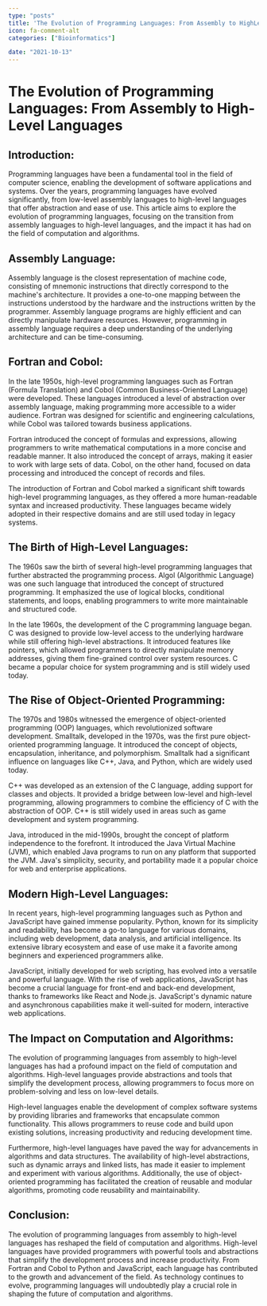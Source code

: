 ```yaml
---
type: "posts"
title: 'The Evolution of Programming Languages: From Assembly to HighLevel Languages'
icon: fa-comment-alt
categories: ["Bioinformatics"]

date: "2021-10-13"
---
```




# The Evolution of Programming Languages: From Assembly to High-Level Languages

## Introduction:
Programming languages have been a fundamental tool in the field of computer science, enabling the development of software applications and systems. Over the years, programming languages have evolved significantly, from low-level assembly languages to high-level languages that offer abstraction and ease of use. This article aims to explore the evolution of programming languages, focusing on the transition from assembly languages to high-level languages, and the impact it has had on the field of computation and algorithms.

## Assembly Language:
Assembly language is the closest representation of machine code, consisting of mnemonic instructions that directly correspond to the machine's architecture. It provides a one-to-one mapping between the instructions understood by the hardware and the instructions written by the programmer. Assembly language programs are highly efficient and can directly manipulate hardware resources. However, programming in assembly language requires a deep understanding of the underlying architecture and can be time-consuming.

## Fortran and Cobol:
In the late 1950s, high-level programming languages such as Fortran (Formula Translation) and Cobol (Common Business-Oriented Language) were developed. These languages introduced a level of abstraction over assembly language, making programming more accessible to a wider audience. Fortran was designed for scientific and engineering calculations, while Cobol was tailored towards business applications.

Fortran introduced the concept of formulas and expressions, allowing programmers to write mathematical computations in a more concise and readable manner. It also introduced the concept of arrays, making it easier to work with large sets of data. Cobol, on the other hand, focused on data processing and introduced the concept of records and files.

The introduction of Fortran and Cobol marked a significant shift towards high-level programming languages, as they offered a more human-readable syntax and increased productivity. These languages became widely adopted in their respective domains and are still used today in legacy systems.

## The Birth of High-Level Languages:
The 1960s saw the birth of several high-level programming languages that further abstracted the programming process. Algol (Algorithmic Language) was one such language that introduced the concept of structured programming. It emphasized the use of logical blocks, conditional statements, and loops, enabling programmers to write more maintainable and structured code.

In the late 1960s, the development of the C programming language began. C was designed to provide low-level access to the underlying hardware while still offering high-level abstractions. It introduced features like pointers, which allowed programmers to directly manipulate memory addresses, giving them fine-grained control over system resources. C became a popular choice for system programming and is still widely used today.

## The Rise of Object-Oriented Programming:
The 1970s and 1980s witnessed the emergence of object-oriented programming (OOP) languages, which revolutionized software development. Smalltalk, developed in the 1970s, was the first pure object-oriented programming language. It introduced the concept of objects, encapsulation, inheritance, and polymorphism. Smalltalk had a significant influence on languages like C++, Java, and Python, which are widely used today.

C++ was developed as an extension of the C language, adding support for classes and objects. It provided a bridge between low-level and high-level programming, allowing programmers to combine the efficiency of C with the abstraction of OOP. C++ is still widely used in areas such as game development and system programming.

Java, introduced in the mid-1990s, brought the concept of platform independence to the forefront. It introduced the Java Virtual Machine (JVM), which enabled Java programs to run on any platform that supported the JVM. Java's simplicity, security, and portability made it a popular choice for web and enterprise applications.

## Modern High-Level Languages:
In recent years, high-level programming languages such as Python and JavaScript have gained immense popularity. Python, known for its simplicity and readability, has become a go-to language for various domains, including web development, data analysis, and artificial intelligence. Its extensive library ecosystem and ease of use make it a favorite among beginners and experienced programmers alike.

JavaScript, initially developed for web scripting, has evolved into a versatile and powerful language. With the rise of web applications, JavaScript has become a crucial language for front-end and back-end development, thanks to frameworks like React and Node.js. JavaScript's dynamic nature and asynchronous capabilities make it well-suited for modern, interactive web applications.

## The Impact on Computation and Algorithms:
The evolution of programming languages from assembly to high-level languages has had a profound impact on the field of computation and algorithms. High-level languages provide abstractions and tools that simplify the development process, allowing programmers to focus more on problem-solving and less on low-level details.

High-level languages enable the development of complex software systems by providing libraries and frameworks that encapsulate common functionality. This allows programmers to reuse code and build upon existing solutions, increasing productivity and reducing development time.

Furthermore, high-level languages have paved the way for advancements in algorithms and data structures. The availability of high-level abstractions, such as dynamic arrays and linked lists, has made it easier to implement and experiment with various algorithms. Additionally, the use of object-oriented programming has facilitated the creation of reusable and modular algorithms, promoting code reusability and maintainability.

## Conclusion:
The evolution of programming languages from assembly to high-level languages has reshaped the field of computation and algorithms. High-level languages have provided programmers with powerful tools and abstractions that simplify the development process and increase productivity. From Fortran and Cobol to Python and JavaScript, each language has contributed to the growth and advancement of the field. As technology continues to evolve, programming languages will undoubtedly play a crucial role in shaping the future of computation and algorithms.